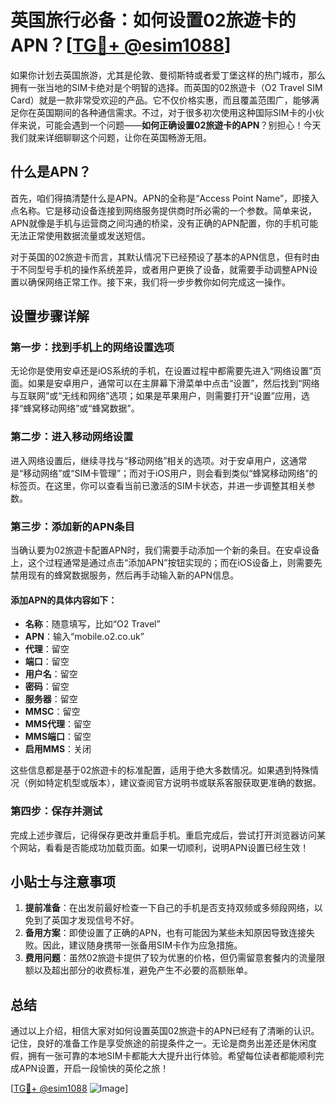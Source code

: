 # 英国旅行必备：如何设置02旅遊卡的APN？[[TG💪+ @esim1088](https://t.me/s/esim1088)]

如果你计划去英国旅游，尤其是伦敦、曼彻斯特或者爱丁堡这样的热门城市，那么拥有一张当地的SIM卡绝对是个明智的选择。而英国的02旅遊卡（O2 Travel SIM Card）就是一款非常受欢迎的产品。它不仅价格实惠，而且覆盖范围广，能够满足你在英国期间的各种通信需求。不过，对于很多初次使用这种国际SIM卡的小伙伴来说，可能会遇到一个问题——**如何正确设置02旅遊卡的APN**？别担心！今天我们就来详细聊聊这个问题，让你在英国畅游无阻。

## 什么是APN？

首先，咱们得搞清楚什么是APN。APN的全称是“Access Point Name”，即接入点名称。它是移动设备连接到网络服务提供商时所必需的一个参数。简单来说，APN就像是手机与运营商之间沟通的桥梁，没有正确的APN配置，你的手机可能无法正常使用数据流量或发送短信。

对于英国的02旅遊卡而言，其默认情况下已经预设了基本的APN信息，但有时由于不同型号手机的操作系统差异，或者用户更换了设备，就需要手动调整APN设置以确保网络正常工作。接下来，我们将一步步教你如何完成这一操作。

## 设置步骤详解

### 第一步：找到手机上的网络设置选项

无论你是使用安卓还是iOS系统的手机，在设置过程中都需要先进入“网络设置”页面。如果是安卓用户，通常可以在主屏幕下滑菜单中点击“设置”，然后找到“网络与互联网”或“无线和网络”选项；如果是苹果用户，则需要打开“设置”应用，选择“蜂窝移动网络”或“蜂窝数据”。

### 第二步：进入移动网络设置

进入网络设置后，继续寻找与“移动网络”相关的选项。对于安卓用户，这通常是“移动网络”或“SIM卡管理”；而对于iOS用户，则会看到类似“蜂窝移动网络”的标签页。在这里，你可以查看当前已激活的SIM卡状态，并进一步调整其相关参数。

### 第三步：添加新的APN条目

当确认要为02旅遊卡配置APN时，我们需要手动添加一个新的条目。在安卓设备上，这个过程通常是通过点击“添加APN”按钮实现的；而在iOS设备上，则需要先禁用现有的蜂窝数据服务，然后再手动输入新的APN信息。

#### 添加APN的具体内容如下：

- **名称**：随意填写，比如“O2 Travel”
- **APN**：输入“mobile.o2.co.uk”
- **代理**：留空
- **端口**：留空
- **用户名**：留空
- **密码**：留空
- **服务器**：留空
- **MMSC**：留空
- **MMS代理**：留空
- **MMS端口**：留空
- **启用MMS**：关闭

这些信息都是基于02旅遊卡的标准配置，适用于绝大多数情况。如果遇到特殊情况（例如特定机型或版本），建议查阅官方说明书或联系客服获取更准确的数据。

### 第四步：保存并测试

完成上述步骤后，记得保存更改并重启手机。重启完成后，尝试打开浏览器访问某个网站，看看是否能成功加载页面。如果一切顺利，说明APN设置已经生效！

## 小贴士与注意事项

1. **提前准备**：在出发前最好检查一下自己的手机是否支持双频或多频段网络，以免到了英国才发现信号不好。
2. **备用方案**：即使设置了正确的APN，也有可能因为某些未知原因导致连接失败。因此，建议随身携带一张备用SIM卡作为应急措施。
3. **费用问题**：虽然02旅遊卡提供了较为优惠的价格，但仍需留意套餐内的流量限额以及超出部分的收费标准，避免产生不必要的高额账单。

## 总结

通过以上介绍，相信大家对如何设置英国02旅遊卡的APN已经有了清晰的认识。记住，良好的准备工作是享受旅途的前提条件之一。无论是商务出差还是休闲度假，拥有一张可靠的本地SIM卡都能大大提升出行体验。希望每位读者都能顺利完成APN设置，开启一段愉快的英伦之旅！

[[TG💪+ @esim1088](https://t.me/s/esim1088) ![Image](https://i.postimg.cc/4NQfJmqS/Snipaste-2025-05-13-00-14-12.png)]